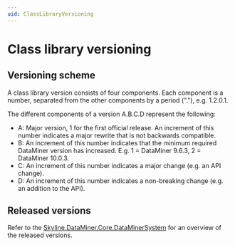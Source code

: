 ```yaml
---
uid: ClassLibraryVersioning
---
```


# Class library versioning

## Versioning scheme

A class library version consists of four components. Each component is a number, separated from the other components by a period ("."), e.g. 1.2.0.1.

The different components of a version A.B.C.D represent the following:

- A: Major version, 1 for the first official release. An increment of this number indicates a major rewrite that is not backwards compatible.
- B: An increment of this number indicates that the minimum required DataMiner version has increased. E.g. 1 = DataMiner 9.6.3, 2 = DataMiner 10.0.3.
- C: An increment of this number indicates a major change (e.g. an API change).
- D: An increment of this number indicates a non-breaking change (e.g. an addition to the API).

## Released versions

Refer to the [Skyline.DataMiner.Core.DataMinerSystem](xref:Skyline_DataMiner_Core_DataMinerSystem_Range_1.1) for an overview of the released versions.
